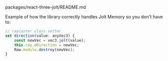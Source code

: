 packages/react-three-jolt/README.md

Example of how the library correctly handles Jolt Memory so you don't have to:

```js
// raycaster class setter
set direction(value: anyVec3) {
    const newVec = vec3.jolt(value);
    this.ray.mDirection = newVec;
    Raw.module.destroy(newVec);
}
```
